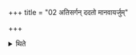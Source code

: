 +++
title = "02 अतिसर्गन् ददतो मानवायर्जुम्"

+++

<details><summary>थिते</summary>

अतिसर्गं ददतो मानवायर्जुं पन्थामनुपश्यमानाः । अजुषन्त मरुतो यज्ञमेतं वृष्टिं देवानाममृतं स्वर्विदम् । आवर्तमानो भुवनस्य मध्ये प्रजा विकुर्वञ्जनयन्विरूपाः । संवत्सरः परमेष्ठी धृतव्रतो यज्ञं नः पातु रजसः पुरस्तात् । प्रजां ददातु परिवत्सरो नो धाता ददातु सुमनस्यमानः । बह्वीः साकं बहुधा विश्वरूपा एकव्रता मामभिसंविशन्त्विति पञ्चान्वारोहान्हुत्वापरं पञ्चगृहीतं गृहीत्वा कार्ष्णी उपानहावुपमुञ्चते । एकां वा २
</details>
